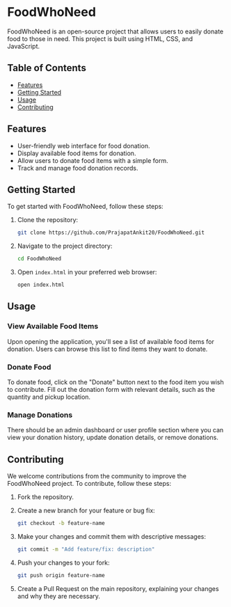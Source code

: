 # FoodWhoNeed

FoodWhoNeed is an open-source project that allows users to easily donate food to those in need. This project is built using HTML, CSS, and JavaScript.

## Table of Contents

- [Features](#features)
- [Getting Started](#getting-started)
- [Usage](#usage)
- [Contributing](#contributing)

## Features

- User-friendly web interface for food donation.
- Display available food items for donation.
- Allow users to donate food items with a simple form.
- Track and manage food donation records.

## Getting Started

To get started with FoodWhoNeed, follow these steps:

1. Clone the repository:

    ```bash
    git clone https://github.com/PrajapatAnkit20/FoodWhoNeed.git
    ```

2. Navigate to the project directory:

    ```bash
    cd FoodWhoNeed
    ```

3. Open `index.html` in your preferred web browser:

    ```bash
    open index.html
    ```

## Usage

### View Available Food Items

Upon opening the application, you'll see a list of available food items for donation. Users can browse this list to find items they want to donate.

### Donate Food

To donate food, click on the "Donate" button next to the food item you wish to contribute. Fill out the donation form with relevant details, such as the quantity and pickup location.

### Manage Donations

There should be an admin dashboard or user profile section where you can view your donation history, update donation details, or remove donations.

## Contributing

We welcome contributions from the community to improve the FoodWhoNeed project. To contribute, follow these steps:

1. Fork the repository.

2. Create a new branch for your feature or bug fix:

    ```bash
    git checkout -b feature-name
    ```

3. Make your changes and commit them with descriptive messages:

    ```bash
    git commit -m "Add feature/fix: description"
    ```

4. Push your changes to your fork:

    ```bash
    git push origin feature-name
    ```

5. Create a Pull Request on the main repository, explaining your changes and why they are necessary.
